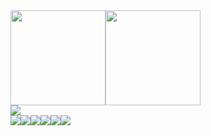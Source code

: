 <!-- stats -->
<div><a href='https://wakatime.com/@jbreidfjord'><img align='center' height='152' src='https://github-readme-stats.vercel.app/api/wakatime?username=jbreidfjord&theme=github_dark&langs_count=6&layout=compact&border_color=#30363d' /></a><img align='center' height='152' src='https://github-readme-stats.vercel.app/api/top-langs/?username=jbreidfjord&langs_count=6&theme=github_dark&layout=compact&border_color=#30363d' /></div><img align='center' src='https://github-readme-stats.vercel.app/api?username=jbreidfjord&theme=github_dark&include_all_commits=1&count_private=1&border_color=#30363d&hide_rank=1' />
<!-- stats -->
<!-- pins -->
<div><a href="https://github.com/jbreidfjord/evolution-simulation"><img align="center" src="https://github-readme-stats.vercel.app/api/pin/?username=jbreidfjord&repo=evolution-simulation&theme=github_dark&border_color=#30363d" /></a><a href="https://github.com/jbreidfjord/particle-sim"><img align="center" src="https://github-readme-stats.vercel.app/api/pin/?username=jbreidfjord&repo=particle-sim&theme=github_dark&border_color=#30363d" /></a><a href="https://github.com/jbreidfjord/lastfm-data-viz"><img align="center" src="https://github-readme-stats.vercel.app/api/pin/?username=jbreidfjord&repo=lastfm-data-viz&theme=github_dark&border_color=#30363d" /></a><a href="https://github.com/jbreidfjord/botfjord"><img align="center" src="https://github-readme-stats.vercel.app/api/pin/?username=jbreidfjord&repo=botfjord&theme=github_dark&border_color=#30363d" /></a><a href="https://github.com/jbreidfjord/yinsh"><img align="center" src="https://github-readme-stats.vercel.app/api/pin/?username=jbreidfjord&repo=yinsh&theme=github_dark&border_color=#30363d" /></a><a href="https://github.com/jbreidfjord/csproblems"><img align="center" src="https://github-readme-stats.vercel.app/api/pin/?username=jbreidfjord&repo=csproblems&theme=github_dark&border_color=#30363d" /></a></div>
<!-- pins -->